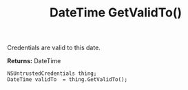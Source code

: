 ﻿---
uid: crmscript_ref_NSUntrustedCredentials_GetValidTo
title: DateTime GetValidTo()
intellisense: NSUntrustedCredentials.GetValidTo
keywords: NSUntrustedCredentials, GetValidTo
so.topic: reference
---

Credentials are valid to this date.

**Returns:** DateTime


```crmscript
NSUntrustedCredentials thing;
DateTime validTo  = thing.GetValidTo();
```


